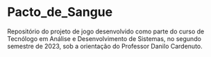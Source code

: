 # Pacto_de_Sangue
Repositório do projeto de jogo desenvolvido como parte do curso de Tecnólogo em Análise e Desenvolvimento de Sistemas, no segundo semestre de 2023, sob a orientação do Professor Danilo Cardenuto.
